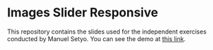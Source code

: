 Images Slider Responsive
=======

This repository contains the slides used for the independent exercises conducted by Manuel Setyo.
You can see the demo at [this link](https://msetyo15.github.io/Images-Slider-Responsive/).
